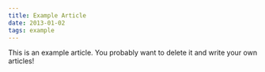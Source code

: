 ```yaml
---
title: Example Article
date: 2013-01-02
tags: example
---
```


This is an example article. You probably want to delete it and write your own articles!
